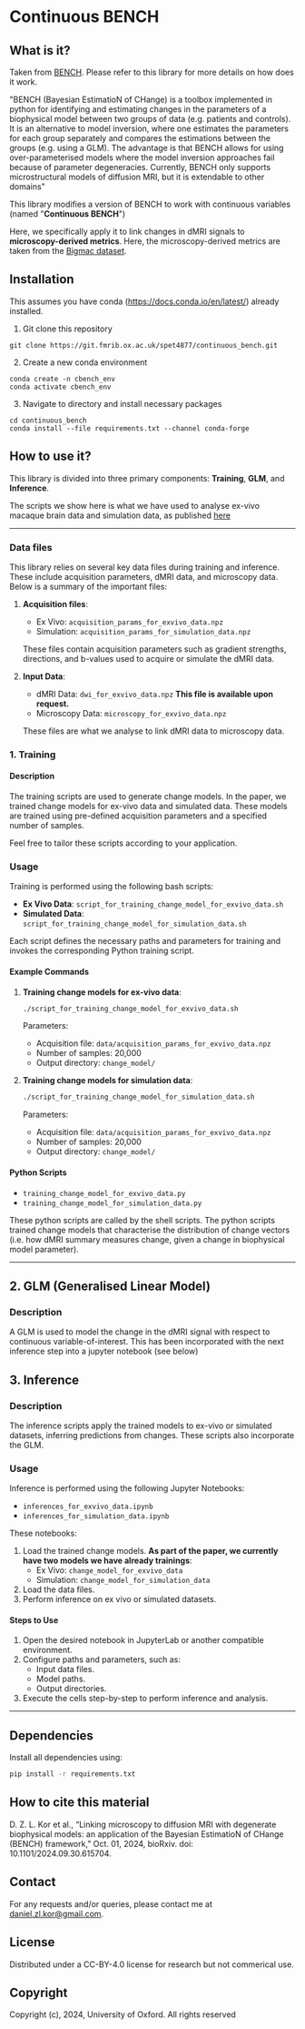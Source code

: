 # Continuous BENCH

## What is it?

Taken from [BENCH](https://git.fmrib.ox.ac.uk/hossein/bench). Please refer to this library for more details on how does it work.

"BENCH (Bayesian EstimatioN of CHange) is a toolbox implemented in python for identifying and estimating changes in the parameters of a biophysical model between two groups of data (e.g. patients and controls). It is an alternative to model inversion, where one estimates the parameters for each group separately and compares the estimations between the groups (e.g. using a GLM). The advantage is that BENCH allows for using over-parameterised models where the model inversion approaches fail because of parameter degeneracies. Currently, BENCH only supports microstructural models of diffusion MRI, but it is extendable to other domains"

This library modifies a version of BENCH to work with continuous variables (named "**Continuous BENCH**")

Here, we specifically apply it to link changes in dMRI signals to **microscopy-derived metrics**. Here, the microscopy-derived metrics are taken from the [Bigmac dataset](https://pages.fmrib.ox.ac.uk/amyh/bigmacdocumentation/microscopy.html). 

## Installation

This assumes you have conda (https://docs.conda.io/en/latest/) already installed.

1. Git clone this repository

```
git clone https://git.fmrib.ox.ac.uk/spet4877/continuous_bench.git
```

2. Create a new conda environment

```
conda create -n cbench_env
conda activate cbench_env
```

3. Navigate to directory and install necessary packages

```
cd continuous_bench
conda install --file requirements.txt --channel conda-forge

```

## How to use it?

This library is divided into three primary components: **Training**, **GLM**, and **Inference**.

The scripts we show here is what we have used to analyse ex-vivo macaque brain data and simulation data, as published [here](https://www.biorxiv.org/content/10.1101/2024.09.30.615704v1) 

---

### Data files

This library relies on several key data files during training and inference. These include acquisition parameters, dMRI data, and microscopy data.
Below is a summary of the important files:


1. **Acquisition files**:
   - Ex Vivo: `acquisition_params_for_exvivo_data.npz` 
   - Simulation: `acquisition_params_for_simulation_data.npz`

   These files contain acquisition parameters such as gradient strengths, directions, and b-values used to acquire or simulate the dMRI data.

2. **Input Data**:
   - dMRI Data: `dwi_for_exvivo_data.npz` **This file is available upon request.**
   - Microscopy Data: `microscopy_for_exvivo_data.npz`

   These files are what we analyse to link dMRI data to microscopy data.

### **1. Training**

#### **Description**
The training scripts are used to generate change models. In the paper, we trained change models for ex-vivo data and simulated data. These models are trained using pre-defined acquisition parameters and a specified number of samples.

Feel free to tailor these scripts according to your application.

### **Usage**

Training is performed using the following bash scripts:

- **Ex Vivo Data**: `script_for_training_change_model_for_exvivo_data.sh`
- **Simulated Data**: `script_for_training_change_model_for_simulation_data.sh`

Each script defines the necessary paths and parameters for training and invokes the corresponding Python training script.

#### **Example Commands**

1. **Training change models for ex-vivo data**:
   ```bash
   ./script_for_training_change_model_for_exvivo_data.sh
   ```
   Parameters:
   - Acquisition file: `data/acquisition_params_for_exvivo_data.npz`
   - Number of samples: 20,000
   - Output directory: `change_model/`

2. **Training change models for simulation data**:
   ```bash
   ./script_for_training_change_model_for_simulation_data.sh
   ```
   Parameters:
   - Acquisition file: `data/acquisition_params_for_exvivo_data.npz`
   - Number of samples: 20,000
   - Output directory: `change_model/`

#### **Python Scripts**

- `training_change_model_for_exvivo_data.py`
- `training_change_model_for_simulation_data.py`

These python scripts are called by the shell scripts.
The python scripts trained change models that characterise the distribution of change vectors (i.e. how dMRI summary measures change, given a change in biophysical model parameter).  

---

## **2. GLM (Generalised Linear Model)**

### **Description**
A GLM is used to model the change in the dMRI signal with respect to continuous variable-of-interest.
This has been incorporated with the next inference step into a jupyter notebook (see below)


## **3. Inference**

### **Description**
The inference scripts apply the trained models to ex-vivo or simulated datasets, inferring predictions from changes. These scripts also incorporate the GLM.

### **Usage**

Inference is performed using the following Jupyter Notebooks:

- `inferences_for_exvivo_data.ipynb`
- `inferences_for_simulation_data.ipynb`

These notebooks:

1. Load the trained change models. **As part of the paper, we currently have two models we have already trainings**:
   - Ex Vivo: `change_model_for_exvivo_data`
   - Simulation: `change_model_for_simulation_data`
2. Load the data files.
3. Perform inference on ex vivo or simulated datasets. 

#### **Steps to Use**

1. Open the desired notebook in JupyterLab or another compatible environment.
2. Configure paths and parameters, such as:
   - Input data files.
   - Model paths.
   - Output directories.
3. Execute the cells step-by-step to perform inference and analysis.

---

## **Dependencies**


Install all dependencies using:
```bash
pip install -r requirements.txt
```

## How to cite this material

D. Z. L. Kor et al., “Linking microscopy to diffusion MRI with degenerate biophysical models: an application of the Bayesian EstimatioN of CHange (BENCH) framework,” Oct. 01, 2024, bioRxiv. doi: 10.1101/2024.09.30.615704.

## Contact

For any requests and/or queries, please contact me at daniel.zl.kor@gmail.com.

## License

Distributed under a CC-BY-4.0 license for research but not commerical use.

## Copyright

Copyright (c), 2024, University of Oxford. All rights reserved




